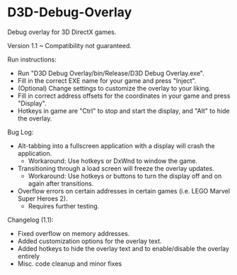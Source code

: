 # D3D-Debug-Overlay
Debug overlay for 3D DirectX games.

Version 1.1
 ~ Compatibility not guaranteed.
 
Run instructions:
 - Run "D3D Debug Overlay/bin/Release/D3D Debug Overlay.exe".
 - Fill in the correct EXE name for your game and press "Inject".
 - (Optional) Change settings to customize the overlay to your liking.
 - Fill in correct address offsets for the coordinates in your game and press "Display".
 - Hotkeys in game are "Ctrl" to stop and start the display, and "Alt" to hide the overlay.
 
Bug Log:
 - Alt-tabbing into a fullscreen application with a display will crash the application.
    - Workaround: Use hotkeys or DxWnd to window the game. 
 - Transitioning through a load screen will freeze the overlay updates.
    - Workaround: Use hotkeys or buttons to turn the display off and on again after transitions. 
 - Overflow errors on certain addresses in certain games (i.e. LEGO Marvel Super Heroes 2).
    - Requires further testing. 
 
Changelog (1.1):
 - Fixed overflow on memory addresses.
 - Added customization options for the overlay text.
 - Added hotkeys to hide the overlay text and to enable/disable the overlay entirely
 - Misc. code cleanup and minor fixes
